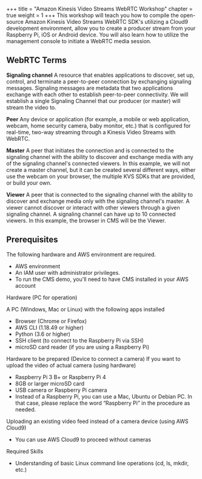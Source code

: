 +++
title = "Amazon Kinesis Video Streams WebRTC Workshop"
chapter = true
weight = 1
+++
This workshop will teach you how to compile the open-source Amazon Kinesis Video Streams WebRTC SDK's utilizing a Cloud9 development environment, allow you to create a producer stream from your Raspberry Pi, iOS or Android device.  You will also learn how to utilize the management console to initiate a WebRTC media session.

## WebRTC Terms

**Signaling channel**
A resource that enables applications to discover, set up, control, and terminate a peer-to-peer connection by exchanging signaling messages. Signaling messages are metadata that two applications exchange with each other to establish peer-to-peer connectivity.   We will establish a single Signaling Channel that our producer (or master) will stream the video to.

**Peer**
Any device or application (for example, a mobile or web application, webcam, home security camera, baby monitor, etc.) that is configured for real-time, two-way streaming through a Kinesis Video Streams with WebRTC. 

**Master**
A peer that initiates the connection and is connected to the signaling channel with the ability to discover and exchange media with any of the signaling channel's connected viewers.  In this example, we will not create a master channel, but it can be created several different ways, either use the webcam on your browser, the multiple KVS SDKs that are provided, or build your own.

**Viewer**
A peer that is connected to the signaling channel with the ability to discover and exchange media only with the signaling channel's master. A viewer cannot discover or interact with other viewers through a given signaling channel. A signaling channel can have up to 10 connected viewers.  In this example, the browser in CMS will be the Viewer.


## Prerequisites

The following hardware and AWS environment are required.

+ AWS environment
+ An IAM user with administrator privileges.
+ To run the CMS demo, you'll need to have CMS installed in your AWS account

Hardware (PC for operation)

A PC (Windows, Mac or Linux) with the following apps installed
+ Browser (Chrome or Firefox)
+ AWS CLI (1.18.49 or higher)
+ Python (3.6 or higher)
+ SSH client (to connect to the Raspberry Pi via SSH)
+ microSD card reader (if you are using a Raspberry Pi)

Hardware to be prepared (Device to connect a camera)
If you want to upload the video of actual camera (using hardware)

+ Raspberry Pi 3 B+ or Raspberry Pi 4
+ 8GB or larger microSD card
+ USB camera or Raspberry Pi camera
+ Instead of a Raspberry Pi, you can use a Mac, Ubuntu or Debian PC. In that case, please replace the word “Raspberry Pi” in the procedure as needed. 

Uploading an existing video feed instead of a camera device (using AWS Cloud9)

+ You can use AWS Cloud9 to proceed without cameras

Required Skills

+ Understanding of basic Linux command line operations (cd, ls, mkdir, etc.)
